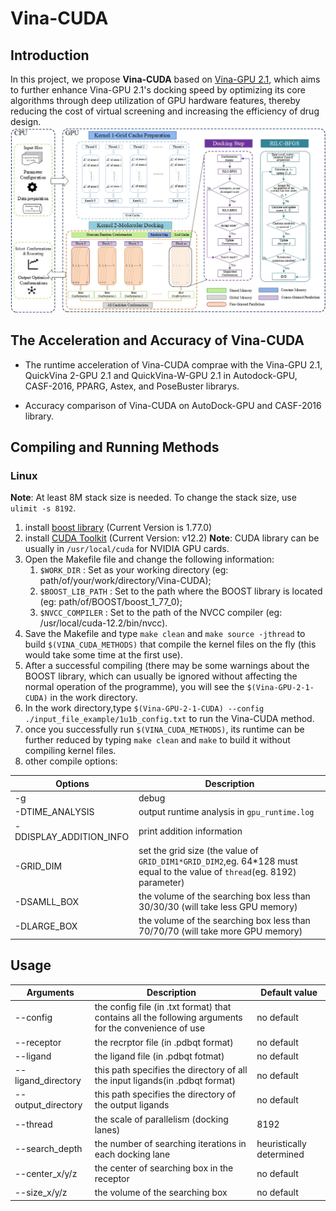 # Vina-CUDA
## Introduction
In this project, we propose **Vina-CUDA** based on [Vina-GPU 2.1](https://github.com/DeltaGroupNJUPT/Vina-GPU-2.1), which aims to further enhance Vina-GPU 2.1's docking speed by optimizing its core algorithms through deep utilization of GPU hardware features, thereby reducing the cost of virtual screening and increasing the efficiency of drug design. 
![Vina-CUDA](./image/Vina-CUDA.jpg)

## The Acceleration and Accuracy of Vina-CUDA
* The runtime acceleration of Vina-CUDA comprae with the Vina-GPU 2.1, QuickVina 2-GPU 2.1 and QuickVina-W-GPU 2.1 in Autodock-GPU, CASF-2016, PPARG, Astex, and PoseBuster librarys.

* Accuracy comparison of Vina-CUDA on AutoDock-GPU and CASF-2016 library.

 ## Compiling and Running Methods
 ### Linux
 **Note**: At least 8M stack size is needed. To change the stack size, use `ulimit -s 8192`.
 1. install [boost library](https://www.boost.org/) (Current Version is 1.77.0)
 2. install [CUDA Toolkit](https://developer.nvidia.com/cuda-downloads) (Current Version: v12.2)   **Note**: CUDA library can be usually in `/usr/local/cuda` for NVIDIA GPU cards.
 3. Open the Makefile file and change the following information: 
       1. `$WORK_DIR` : Set as your working directory (eg: path/of/your/work/directory/Vina-CUDA);
       2. `$BOOST_LIB_PATH` : Set to the path where the BOOST library is located (eg: path/of/BOOST/boost_1_77_0);
       3. `$NVCC_COMPILER` : Set to the path of the NVCC compiler (eg: /usr/local/cuda-12.2/bin/nvcc).
 4. Save the Makefile and type `make clean` and `make source -jthread` to build `$(VINA_CUDA_METHODS)` that compile the kernel files on the fly (this would take some time at the first use).
 5. After a successful compiling (there may be some warnings about the BOOST library, which can usually be ignored without affecting the normal operation of the programme), you will see the `$(Vina-GPU-2-1-CUDA)` in the work directory.
 6. In the work directory,type `$(Vina-GPU-2-1-CUDA) --config ./input_file_example/1u1b_config.txt` to run the Vina-CUDA method.
 7. once you successfully run `$(VINA_CUDA_METHODS)`, its runtime can be further reduced by typing `make clean` and `make` to build it without compiling kernel files.
 8. other compile options:

|Options| Description|
|--|--|
| -g | debug|
|-DTIME_ANALYSIS|output runtime analysis in `gpu_runtime.log`|
|-DDISPLAY_ADDITION_INFO|print addition information|
|-GRID_DIM|set the grid size (the value of `GRID_DIM1*GRID_DIM2`,eg. 64*128 must equal to the value of `thread`(eg. 8192) parameter)|
|-DSAMLL_BOX|the volume of the searching box less than 30/30/30 (will take less GPU memory)|
|-DLARGE_BOX|the volume of the searching box less than 70/70/70 (will take more GPU memory)


## Usage
|Arguments| Description|Default value
|--|--|--|
|--config | the config file (in .txt format) that contains all the following arguments for the convenience of use| no default
| --receptor | the recrptor file (in .pdbqt format)| no default
|--ligand| the ligand file (in .pdbqt fotmat)| no default
|--ligand_directory| this path specifies the directory of all the input ligands(in .pdbqt format) | no default
|--output_directory| this path specifies the directory of the output ligands | no default
|--thread| the scale of parallelism (docking lanes)|8192
|--search_depth| the number of searching iterations in each docking lane| heuristically determined
|--center_x/y/z|the center of searching box in the receptor|no default
|--size_x/y/z|the volume of the searching box|no default 
